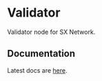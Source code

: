 # Validator

Validator node for SX Network.

## Documentation

Latest docs are [here](https://docs.sx.technology/).
